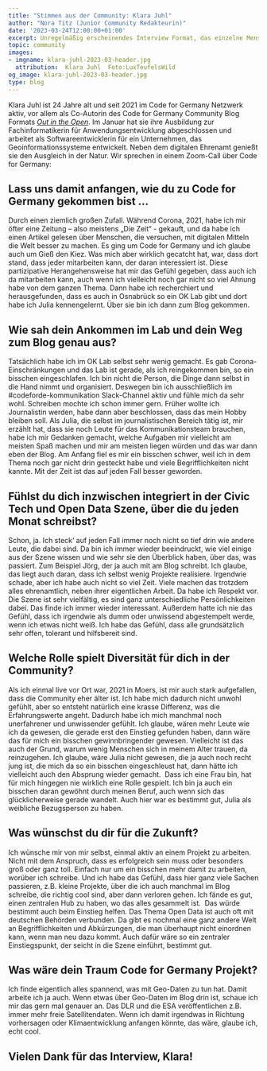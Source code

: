 ```yaml
---
title: "Stimmen aus der Community: Klara Juhl"
author: "Nora Titz (Junior Community Redakteurin)"
date: '2023-03-24T12:00:00+01:00'
excerpt: Unregelmäßig erscheinendes Interview Format, das einzelne Menschen aus der Community vorstellt
topic: community
images:
- imgname: klara-juhl-2023-03-header.jpg
  attribution:  Klara Juhl  Foto:LuxTeufelsWild  
og_image: klara-juhl-2023-03-header.jpg
type: blog
---
```


Klara Juhl ist 24 Jahre alt und seit 2021 im Code for Germany Netzwerk aktiv, vor allem als Co-Autorin des Code for Germany Community Blog Formats [_Out in the Open_](https://codefor.de/blog/out-in-the-open-february-2023/). Im Januar hat sie ihre Ausbildung zur Fachinformatikerin für Anwendungsentwicklung abgeschlossen und arbeitet als Softwareentwicklerin für ein Unternehmen, das Geoinformationssysteme entwickelt. Neben dem digitalen Ehrenamt genießt sie den Ausgleich in der Natur. Wir sprechen in einem Zoom-Call über Code for Germany:

## Lass uns damit anfangen, wie du zu Code for Germany gekommen bist ...

Durch einen ziemlich großen Zufall. Während Corona, 2021, habe ich mir öfter eine Zeitung – also meistens „Die Zeit“ - gekauft, und da habe ich einen Artikel gelesen über Menschen, die versuchen, mit digitalen Mitteln die Welt besser zu machen. Es ging um Code for Germany und ich glaube auch um Gieß den Kiez. Was mich aber wirklich gecatcht hat, war, dass dort stand, dass jeder mitarbeiten kann, der daran interessiert ist. Diese partizipative Herangehensweise hat mir das Gefühl gegeben, dass auch ich da mitarbeiten kann, auch wenn ich vielleicht noch gar nicht so viel Ahnung habe von dem ganzen Thema.
Dann habe ich recherchiert und herausgefunden, dass es auch in Osnabrück so ein OK Lab gibt und dort habe ich Julia kennengelernt. Über sie bin ich dann zum Blog gekommen. 

## Wie sah dein Ankommen im Lab und dein Weg zum Blog genau aus?

Tatsächlich habe ich im OK Lab selbst sehr wenig gemacht. Es gab Corona-Einschränkungen und das Lab ist gerade, als ich reingekommen bin, so ein bisschen eingeschlafen. Ich bin nicht die Person, die Dinge dann selbst in die Hand nimmt und organisiert. Deswegen bin ich ausschließlich im #codeforde-kommunikation Slack-Channel aktiv und fühle mich da sehr wohl.
Schreiben mochte ich schon immer gern. Früher wollte ich Journalistin werden, habe dann aber beschlossen, dass das mein Hobby bleiben soll. Als Julia, die selbst im journalistischen Bereich tätig ist, mir erzählt hat, dass sie noch Leute für das Kommunikationsteam brauchen, habe ich mir Gedanken gemacht, welche Aufgaben mir vielleicht am meisten Spaß machen und mir am meisten liegen würden und das war dann eben der Blog. Am Anfang fiel es mir ein bisschen schwer, weil ich in dem Thema noch gar nicht drin gesteckt habe und viele Begrifflichkeiten nicht kannte. Mit der Zeit ist das auf jeden Fall besser geworden.

## Fühlst du dich inzwischen integriert in der Civic Tech und Open Data Szene, über die du jeden Monat schreibst?

Schon, ja. Ich steck‘ auf jeden Fall immer noch nicht so tief drin wie andere Leute, die dabei sind. Da bin ich immer wieder beeindruckt, wie viel einige aus der Szene wissen und wie sehr sie den Überblick haben, über das, was passiert. Zum Beispiel Jörg, der ja auch mit am Blog schreibt. Ich glaube, das liegt auch daran, dass ich selbst wenig Projekte realisiere. Irgendwie schade, aber ich habe auch nicht so viel Zeit. Viele machen das trotzdem alles ehrenamtlich, neben ihrer eigentlichen Arbeit. Da habe ich Respekt vor.
Die Szene ist sehr vielfältig, es sind ganz unterschiedliche Persönlichkeiten dabei. Das finde ich immer wieder interessant. Außerdem hatte ich nie das Gefühl, dass ich irgendwie als dumm oder unwissend abgestempelt werde, wenn ich etwas nicht weiß. Ich habe das Gefühl, dass alle grundsätzlich sehr offen, tolerant und hilfsbereit sind.

## Welche Rolle spielt Diversität für dich in der Community?

Als ich einmal live vor Ort war, 2021 in Moers, ist mir auch stark aufgefallen, dass die Community eher älter ist. Ich habe mich dadurch nicht unwohl gefühlt, aber so entsteht natürlich eine krasse Differenz, was die Erfahrungswerte angeht. Dadurch habe ich mich manchmal noch unerfahrener und unwissender gefühlt.
Ich glaube, wären mehr Leute wie ich da gewesen, die gerade erst den Einstieg gefunden haben, dann wäre das für mich ein bisschen gewinnbringender gewesen. Vielleicht ist das auch der Grund, warum wenig Menschen sich in meinem Alter trauen, da reinzugehen. Ich glaube, wäre Julia nicht gewesen, die ja auch noch recht jung ist, die mich da so ein bisschen eingeschleust hat, dann hätte ich vielleicht auch den Absprung wieder gemacht. 
Dass ich eine Frau bin, hat für mich hingegen nie wirklich eine Rolle gespielt. Ich bin ja auch ein bisschen daran gewöhnt durch meinen Beruf, auch wenn sich das glücklicherweise gerade wandelt. Auch hier war es bestimmt gut, Julia als weibliche Bezugsperson zu haben. 

## Was wünschst du dir für die Zukunft?

Ich wünsche mir von mir selbst, einmal aktiv an einem Projekt zu arbeiten. Nicht mit dem Anspruch, dass es erfolgreich sein muss oder besonders groß oder ganz toll. Einfach nur um ein bisschen mehr damit zu arbeiten, worüber ich schreibe.
Und ich habe das Gefühl, dass hier ganz viele Sachen passieren, z.B. kleine Projekte, über die ich auch manchmal im Blog schreibe, die richtig cool sind, aber dann verloren gehen. Ich fände es gut, einen zentralen Hub zu haben, wo das alles gesammelt ist.  Das würde bestimmt auch beim Einstieg helfen. Das Thema Open Data ist auch oft mit deutschen Behörden verbunden. Da gibt es nochmal eine ganz andere Welt an Begrifflichkeiten und Abkürzungen, die man überhaupt nicht einordnen kann, wenn man neu dazu kommt. Auch dafür wäre so ein zentraler Einstiegspunkt, der seicht in die Szene einführt, bestimmt gut.

## Was wäre dein Traum Code for Germany Projekt?

Ich finde eigentlich alles spannend, was mit Geo-Daten zu tun hat. Damit arbeite ich ja auch. Wenn etwas über Geo-Daten im Blog drin ist, schaue ich mir das gern mal genauer an. Das DLR und die ESA veröffentlichen z.B. immer mehr freie Satellitendaten. Wenn ich damit irgendwas in Richtung vorhersagen oder Klimaentwicklung anfangen könnte, das wäre, glaube ich, echt cool.

## Vielen Dank für das Interview, Klara!  



